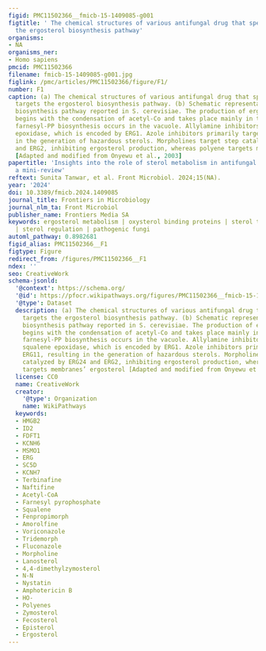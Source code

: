 ```yaml
---
figid: PMC11502366__fmicb-15-1409085-g001
figtitle: ' The chemical structures of various antifungal drug that specifically targets
  the ergosterol biosynthesis pathway'
organisms:
- NA
organisms_ner:
- Homo sapiens
pmcid: PMC11502366
filename: fmicb-15-1409085-g001.jpg
figlink: /pmc/articles/PMC11502366/figure/F1/
number: F1
caption: (a) The chemical structures of various antifungal drug that specifically
  targets the ergosterol biosynthesis pathway. (b) Schematic representation of ergosterol
  biosynthesis pathway reported in S. cerevisiae. The production of ergosterol molecules
  begins with the condensation of acetyl-Co and takes place mainly in the ER, whereas
  farnesyl-PP biosynthesis occurs in the vacuole. Allylamine inhibitors inhibit squalene
  epoxidase, which is encoded by ERG1. Azole inhibitors primarily target ERG11, resulting
  in the generation of hazardous sterols. Morpholines target step catalyzed by ERG24
  and ERG2, inhibiting ergosterol production, whereas polyene targets membranes’ ergosterol
  [Adapted and modified from Onyewu et al., 2003]
papertitle: 'Insights into the role of sterol metabolism in antifungal drug resistance:
  a mini-review'
reftext: Sunita Tanwar, et al. Front Microbiol. 2024;15(NA).
year: '2024'
doi: 10.3389/fmicb.2024.1409085
journal_title: Frontiers in Microbiology
journal_nlm_ta: Front Microbiol
publisher_name: Frontiers Media SA
keywords: ergosterol metabolism | oxysterol binding proteins | sterol transfer proteins
  | sterol regulation | pathogenic fungi
automl_pathway: 0.8982681
figid_alias: PMC11502366__F1
figtype: Figure
redirect_from: /figures/PMC11502366__F1
ndex: ''
seo: CreativeWork
schema-jsonld:
  '@context': https://schema.org/
  '@id': https://pfocr.wikipathways.org/figures/PMC11502366__fmicb-15-1409085-g001.html
  '@type': Dataset
  description: (a) The chemical structures of various antifungal drug that specifically
    targets the ergosterol biosynthesis pathway. (b) Schematic representation of ergosterol
    biosynthesis pathway reported in S. cerevisiae. The production of ergosterol molecules
    begins with the condensation of acetyl-Co and takes place mainly in the ER, whereas
    farnesyl-PP biosynthesis occurs in the vacuole. Allylamine inhibitors inhibit
    squalene epoxidase, which is encoded by ERG1. Azole inhibitors primarily target
    ERG11, resulting in the generation of hazardous sterols. Morpholines target step
    catalyzed by ERG24 and ERG2, inhibiting ergosterol production, whereas polyene
    targets membranes’ ergosterol [Adapted and modified from Onyewu et al., 2003]
  license: CC0
  name: CreativeWork
  creator:
    '@type': Organization
    name: WikiPathways
  keywords:
  - HMGB2
  - ID2
  - FDFT1
  - KCNH6
  - MSMO1
  - ERG
  - SC5D
  - KCNH7
  - Terbinafine
  - Naftifine
  - Acetyl-CoA
  - Farnesyl pyrophosphate
  - Squalene
  - Fenpropimorph
  - Amorolfine
  - Voriconazole
  - Tridemorph
  - Fluconazole
  - Morpholine
  - Lanosterol
  - 4,4-dimethylzymosterol
  - N-N
  - Nystatin
  - Amphotericin B
  - HO-
  - Polyenes
  - Zymosterol
  - Fecosterol
  - Episterol
  - Ergosterol
---
```

